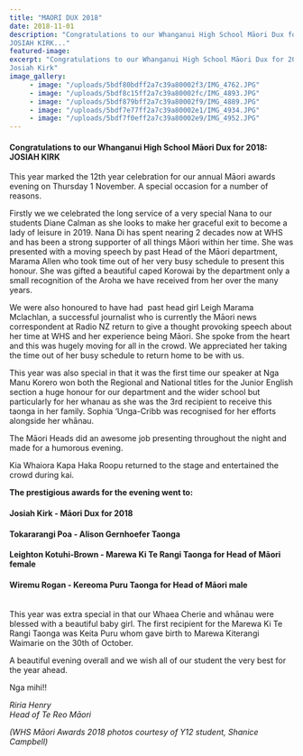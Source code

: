 ```yaml
---
title: "MAORI DUX 2018"
date: 2018-11-01
description: "Congratulations to our Whanganui High School Māori Dux for 2018:
JOSIAH KIRK..."
featured-image: 
excerpt: "Congratulations to our Whanganui High School Māori Dux for 2018:
Josiah Kirk"
image_gallery:
     - image: "/uploads/5bdf80bdff2a7c39a80002f3/IMG_4762.JPG"
     - image: "/uploads/5bdf8c15ff2a7c39a80002fc/IMG_4893.JPG"
     - image: "/uploads/5bdf879bff2a7c39a80002f9/IMG_4889.JPG"
     - image: "/uploads/5bdf7e77ff2a7c39a80002e1/IMG_4934.JPG"
     - image: "/uploads/5bdf7f0eff2a7c39a80002e9/IMG_4952.JPG"
---
```


<h4>Congratulations to our Whanganui High School Māori Dux for 2018:<br />JOSIAH KIRK</h4>
<p>This year marked the 12th year celebration for our annual Māori awards evening on Thursday 1 November. A special occasion for a number of reasons.&nbsp;</p>
<p>Firstly we we celebrated the long service of a very special Nana to our students Diane Calman as she looks to make her graceful exit to become a lady of leisure in 2019. Nana Di has spent nearing 2 decades now at WHS and has been a strong supporter of all things Māori within her time. She was presented with a moving speech by past Head of the Māori department, Marama Allen who took time out of her very busy schedule to present this honour. She was gifted a beautiful caped Korowai by the department only a small recognition of the Aroha we have received from her over the many years.&nbsp;</p>
<p>We were also honoured to have had&nbsp; past head girl Leigh Marama Mclachlan, a successful journalist who is currently the Māori news correspondent at Radio NZ return to give a thought provoking speech about her time at WHS and her experience being Māori. She spoke from the heart and this was hugely moving for all in the crowd. We appreciated her taking the time out of her busy schedule to return home to be with us.&nbsp;</p>
<p>This year was also special in that it was the first time our speaker at Nga Manu Korero won both the Regional and National titles for the Junior English section a huge honour for our department and the wider school but particularly for her whanau as she was the 3rd recipient to receive this taonga in her family. Sophia &lsquo;Unga-Cribb was recognised for her efforts alongside her whānau.</p>
<p>The Māori Heads did an awesome job presenting throughout the night and made for a humorous evening.&nbsp;</p>
<p>Kia Whaiora Kapa Haka Roopu returned to the stage and entertained the crowd during kai.&nbsp;</p>
<p><strong>The prestigious awards for the evening went to:</strong></p>
<h4>Josiah Kirk - Māori Dux for 2018</h4>
<h4>Tokararangi Poa - Alison Gernhoefer Taonga</h4>
<h4>Leighton Kotuhi-Brown - Marewa Ki Te Rangi Taonga for Head of Māori female</h4>
<h4>Wiremu Rogan - Kereoma Puru Taonga for Head of Māori male&nbsp;</h4>
<p><br />This year was extra special in that our Whaea Cherie and whānau were blessed with a beautiful baby girl. The first recipient for the Marewa Ki Te Rangi Taonga was Keita Puru whom gave birth to Marewa Kiterangi Waimarie on the 30th of October.&nbsp;&nbsp;</p>
<p>A beautiful evening overall and we wish all of our student the very best for the year ahead.&nbsp;&nbsp;</p>
<p>Nga mihi!!</p>
<p><em>Riria Henry</em><br /><em>Head of Te Reo&nbsp;Māori</em></p>
<p><em><em>(WHS&nbsp;<em>Māori</em> Awards 2018 photos courtesy of</em>&nbsp;Y12 student, Shanice Campbell)</em></p>

